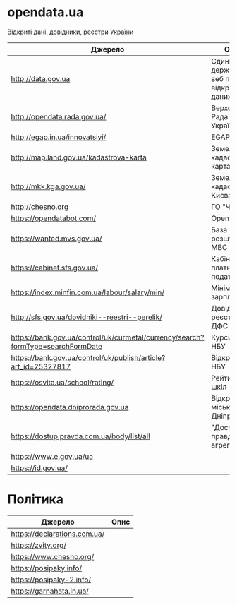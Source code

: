 # opendata.ua

Відкриті дані, довідники, реєстри України

| Джерело | Опис |
|---------------------------|------------------------------------|
| http://data.gov.ua | Єдиний державний веб портал відкритих даних
| http://opendata.rada.gov.ua/ | Верховна Рада України
| http://egap.in.ua/innovatsiyi/ | EGAP |
| http://map.land.gov.ua/kadastrova-karta | Земельний кадастр, карта |
| http://mkk.kga.gov.ua/ | Земельний кадастр Києва, карта |
| http://chesno.org | ГО "Чесно" | 
| https://opendatabot.com/ | OpenDataBot |
| https://wanted.mvs.gov.ua/ | База розшуку МВС |
| https://cabinet.sfs.gov.ua/ | Кабінет платника податків |
| https://index.minfin.com.ua/labour/salary/min/ | Мінімальна зарплата |
| http://sfs.gov.ua/dovidniki--reestri--perelik/ | Довідники, реєстри ДФС |
| https://bank.gov.ua/control/uk/curmetal/currency/search?formType=searchFormDate | Курси валют НБУ |
| https://bank.gov.ua/control/uk/publish/article?art_id=25327817 | Відкриті дані НБУ |
| https://osvita.ua/school/rating/ | Рейтинг шкіл |
| https://opendata.dniprorada.gov.ua | Відкриті дані міськради Дніпра |
| https://dostup.pravda.com.ua/body/list/all | "Доступ до правди", агрегатор |
| https://www.e.gov.ua/ua ||
| https://id.gov.ua/ ||

# Політика

| Джерело | Опис |
|---------------------------|------------------------------------|
| https://declarations.com.ua/ | |
| https://zvity.org/ | |
| https://www.chesno.org/ | |
| https://posipaky.info/ | |
| https://posipaky-2.info/ | |
| https://garnahata.in.ua/ | |
